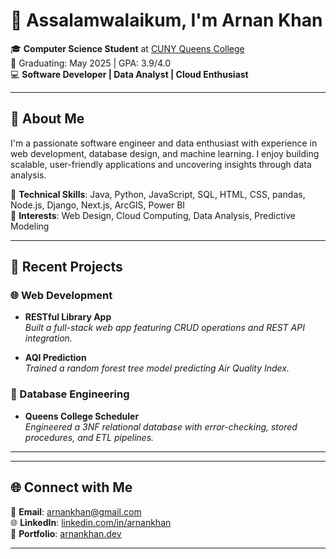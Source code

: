 # 👋 Assalamwalaikum, I'm Arnan Khan

🎓 **Computer Science Student** at [CUNY Queens College](https://www.qc.cuny.edu)  
🎯 Graduating: May 2025 | GPA: 3.9/4.0  
💻 **Software Developer | Data Analyst | Cloud Enthusiast**  

---

## 🌟 About Me
I'm a passionate software engineer and data enthusiast with experience in web development, database design, and machine learning. I enjoy building scalable, user-friendly applications and uncovering insights through data analysis.  

🔹 **Technical Skills**: Java, Python, JavaScript, SQL, HTML, CSS, pandas, Node.js, Django, Next.js, ArcGIS, Power BI  
🔹 **Interests**: Web Design, Cloud Computing, Data Analysis, Predictive Modeling  

---

## 🚀 Recent Projects

### **🌐 Web Development**
- **RESTful Library App**  
  *Built a full-stack web app featuring CRUD operations and REST API integration.*  

- **AQI Prediction**  
  *Trained a random forest tree model predicting Air Quality Index.*  

### **💾 Database Engineering**
- **Queens College Scheduler**  
  *Engineered a 3NF relational database with error-checking, stored procedures, and ETL pipelines.*  

---



---

## 🌐 Connect with Me
📧 **Email**: [arnankhan@gmail.com](mailto:arnank9@gmail.com)  
🌐 **LinkedIn**: [linkedin.com/in/arnankhan](https://www.linkedin.com/in/arnan-khan)  
💼 **Portfolio**: [arnankhan.dev](https://arnank.github.io/Portfolio-Website/)  

---

